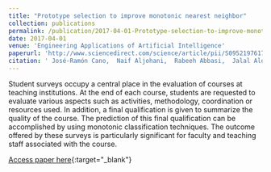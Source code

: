 ```yaml
---
title: "Prototype selection to improve monotonic nearest neighbor"
collection: publications
permalink: /publication/2017-04-01-Prototype-selection-to-improve-monotonic-nearest-neighbor
date: 2017-04-01
venue: 'Engineering Applications of Artificial Intelligence'
paperurl: 'http://www.sciencedirect.com/science/article/pii/S0952197617300295'
citation: ' José-Ramón Cano,  Naif Aljohani,  Rabeeh Abbasi,  Jalal Alowidbi,  Salvador García, &quot;Prototype selection to improve monotonic nearest neighbor.&quot; Engineering Applications of Artificial Intelligence, 2017.'
---
```

Student surveys occupy a central place in the evaluation of courses at teaching institutions. At the end of each course, students are requested to evaluate various aspects such as activities, methodology, coordination or resources used. In addition, a final qualification is given to summarize the quality of the course. The prediction of this final qualification can be accomplished by using monotonic classification techniques. The outcome offered by these surveys is particularly significant for faculty and teaching staff associated with the course.

[Access paper here](http://www.sciencedirect.com/science/article/pii/S0952197617300295){:target="_blank"}
